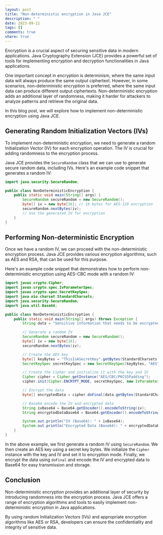 ```yaml
---
layout: post
title: "Non-deterministic encryption in Java JCE"
description: " "
date: 2023-09-21
tags: []
comments: true
share: true
---
```


Encryption is a crucial aspect of securing sensitive data in modern applications. Java Cryptography Extension (JCE) provides a powerful set of tools for implementing encryption and decryption functionalities in Java applications. 

One important concept in encryption is determinism, where the same input data will always produce the same output ciphertext. However, in some scenarios, non-deterministic encryption is preferred, where the same input data can produce different output ciphertexts. Non-deterministic encryption adds an additional layer of randomness, making it harder for attackers to analyze patterns and retrieve the original data.

In this blog post, we will explore how to implement non-deterministic encryption using Java JCE.

## Generating Random Initialization Vectors (IVs)

To implement non-deterministic encryption, we need to generate a random Initialization Vector (IV) for each encryption operation. The IV is crucial for adding randomness to the encryption process. 

Java JCE provides the `SecureRandom` class that we can use to generate secure random data, including IVs. Here's an example code snippet that generates a random IV:

```java
import java.security.SecureRandom;

public class NonDeterministicEncryption {
    public static void main(String[] args) {
        SecureRandom secureRandom = new SecureRandom();
        byte[] iv = new byte[16]; // 16 bytes for AES-128 encryption
        secureRandom.nextBytes(iv);
        // Use the generated IV for encryption
    }
}
```

## Performing Non-deterministic Encryption

Once we have a random IV, we can proceed with the non-deterministic encryption process. Java JCE provides various encryption algorithms, such as AES and RSA, that can be used for this purpose.

Here's an example code snippet that demonstrates how to perform non-deterministic encryption using AES-CBC mode with a random IV:

```java
import javax.crypto.Cipher;
import javax.crypto.spec.IvParameterSpec;
import javax.crypto.spec.SecretKeySpec;
import java.nio.charset.StandardCharsets;
import java.security.SecureRandom;
import java.util.Base64;

public class NonDeterministicEncryption {
    public static void main(String[] args) throws Exception {
        String data = "Sensitive information that needs to be encrypted.";

        // Generate a random IV
        SecureRandom secureRandom = new SecureRandom();
        byte[] iv = new byte[16];
        secureRandom.nextBytes(iv);

        // Create the AES key
        byte[] keyBytes = "ThisIsASecretKey".getBytes(StandardCharsets.UTF_8);
        SecretKeySpec secretKeySpec = new SecretKeySpec(keyBytes, "AES");

        // Create the Cipher and initialize it with the key and IV
        Cipher cipher = Cipher.getInstance("AES/CBC/PKCS5Padding");
        cipher.init(Cipher.ENCRYPT_MODE, secretKeySpec, new IvParameterSpec(iv));

        // Encrypt the data
        byte[] encryptedData = cipher.doFinal(data.getBytes(StandardCharsets.UTF_8));

        // Base64 encode the IV and encrypted data
        String ivBase64 = Base64.getEncoder().encodeToString(iv);
        String encryptedDataBase64 = Base64.getEncoder().encodeToString(encryptedData);

        System.out.println("IV (Base64): " + ivBase64);
        System.out.println("Encrypted Data (Base64): " + encryptedDataBase64);
    }
}
```

In the above example, we first generate a random IV using `SecureRandom`. We then create an AES key using a secret key bytes. We initialize the `Cipher` instance with the key and IV and set it to encryption mode. Finally, we encrypt the data using `doFinal` and encode the IV and encrypted data to Base64 for easy transmission and storage.

## Conclusion

Non-deterministic encryption provides an additional layer of security by introducing randomness into the encryption process. Java JCE offers a range of encryption algorithms and tools to easily implement non-deterministic encryption in Java applications.

By using random Initialization Vectors (IVs) and appropriate encryption algorithms like AES or RSA, developers can ensure the confidentiality and integrity of sensitive data.